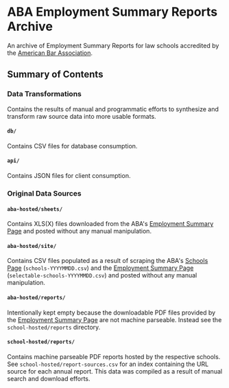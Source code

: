 # ABA Employment Summary Reports Archive

An archive of Employment Summary Reports for law schools accredited by the [American Bar Association](https://www.americanbar.org/).

## Summary of Contents

### Data Transformations

Contains the results of manual and programmatic efforts to synthesize and transform raw source data into more usable formats.

#### `db/`

Contains CSV files for database consumption.

#### `api/`

Contains JSON files for client consumption.

### Original Data Sources

#### `aba-hosted/sheets/`

Contains XLS(X) files downloaded from the ABA's [Employment Summary Page](http://employmentsummary.abaquestionnaire.org/) and posted without any manual manipulation.

#### `aba-hosted/site/`

Contains CSV files populated as a result of scraping the ABA's [Schools Page](https://www.americanbar.org/groups/legal_education/resources/aba_approved_law_schools/official-guide-to-aba-approved-law-schools.html) (`schools-YYYYMMDD.csv`) and the [Employment Summary Page](http://employmentsummary.abaquestionnaire.org/) (`selectable-schools-YYYYMMDD.csv`) and posted without any manual manipulation.

#### `aba-hosted/reports/`

Intentionally kept empty because the downloadable PDF files provided by the [Employment Summary Page](http://employmentsummary.abaquestionnaire.org/) are not machine parseable. Instead see the `school-hosted/reports` directory.

#### `school-hosted/reports/`

Contains machine parseable PDF reports hosted by the respective schools. See `school-hosted/report-sources.csv` for an index containing the URL source for each annual report. This data was compiled as a result of manual search and download efforts.
